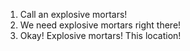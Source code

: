 1. Call an explosive mortars!
2. We need explosive mortars right there!
3. Okay! Explosive mortars! This location!